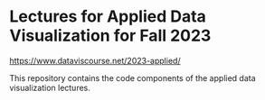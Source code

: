 # Lectures for Applied Data Visualization for Fall 2023


https://www.dataviscourse.net/2023-applied/


This repository contains the code components of the applied data visualization lectures. 

